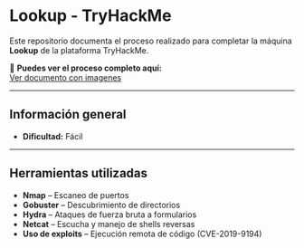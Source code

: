 # Lookup - TryHackMe

Este repositorio documenta el proceso realizado para completar la máquina **Lookup** de la plataforma TryHackMe.

🔗 **Puedes ver el proceso completo aquí:**  
[Ver documento con imagenes](Lookup-THM.md) 

---

## Información general

- **Dificultad:** Fácil  

---

## Herramientas utilizadas

- **Nmap** – Escaneo de puertos
- **Gobuster** – Descubrimiento de directorios
- **Hydra** – Ataques de fuerza bruta a formularios
- **Netcat** – Escucha y manejo de shells reversas
- **Uso de exploits** – Ejecución remota de código (CVE-2019-9194)